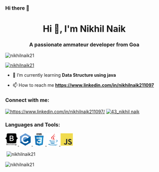 ### Hi there 👋

<h1 align="center">Hi 👋, I'm Nikhil Naik</h1>
<h3 align="center">A passionate ammateur developer from Goa</h3>

<p align="left"> <img src="https://komarev.com/ghpvc/?username=nikhilnaik21&label=Profile%20views&color=0e75b6&style=flat" alt="nikhilnaik21" /> </p>

<p align="left"> <a href="https://github.com/ryo-ma/github-profile-trophy"><img src="https://github-profile-trophy.vercel.app/?username=nikhilnaik21" alt="nikhilnaik21" /></a> </p>

- 🌱 I’m currently learning **Data Structure using java**

- 📫 How to reach me **https://www.linkedin.com/in/nikhilnaik211097**

<h3 align="left">Connect with me:</h3>
<p align="left">
<a href="https://linkedin.com/in/https://www.linkedin.com/in/nikhilnaik211097/" target="blank"><img align="center" src="https://raw.githubusercontent.com/rahuldkjain/github-profile-readme-generator/master/src/images/icons/Social/linked-in-alt.svg" alt="https://www.linkedin.com/in/nikhilnaik211097/" height="30" width="40" /></a>
<a href="https://www.hackerrank.com/43_nikhil naik" target="blank"><img align="center" src="https://raw.githubusercontent.com/rahuldkjain/github-profile-readme-generator/master/src/images/icons/Social/hackerrank.svg" alt="43_nikhil naik" height="30" width="40" /></a>
</p>

<h3 align="left">Languages and Tools:</h3>
<p align="left"> <a href="https://getbootstrap.com" target="_blank" rel="noreferrer"> <img src="https://raw.githubusercontent.com/devicons/devicon/master/icons/bootstrap/bootstrap-plain-wordmark.svg" alt="bootstrap" width="40" height="40"/> </a> <a href="https://www.cprogramming.com/" target="_blank" rel="noreferrer"> <img src="https://raw.githubusercontent.com/devicons/devicon/master/icons/c/c-original.svg" alt="c" width="40" height="40"/> </a> <a href="https://www.w3schools.com/css/" target="_blank" rel="noreferrer"> <img src="https://raw.githubusercontent.com/devicons/devicon/master/icons/css3/css3-original-wordmark.svg" alt="css3" width="40" height="40"/> </a> <a href="https://www.java.com" target="_blank" rel="noreferrer"> <img src="https://raw.githubusercontent.com/devicons/devicon/master/icons/java/java-original.svg" alt="java" width="40" height="40"/> </a> <a href="https://developer.mozilla.org/en-US/docs/Web/JavaScript" target="_blank" rel="noreferrer"> <img src="https://raw.githubusercontent.com/devicons/devicon/master/icons/javascript/javascript-original.svg" alt="javascript" width="40" height="40"/> </a> </p>

<p>&nbsp;<img align="center" src="https://github-readme-stats.vercel.app/api?username=nikhilnaik21&show_icons=true&locale=en" alt="nikhilnaik21" /></p>

<p><img align="center" src="https://github-readme-streak-stats.herokuapp.com/?user=nikhilnaik21&" alt="nikhilnaik21" /></p>
